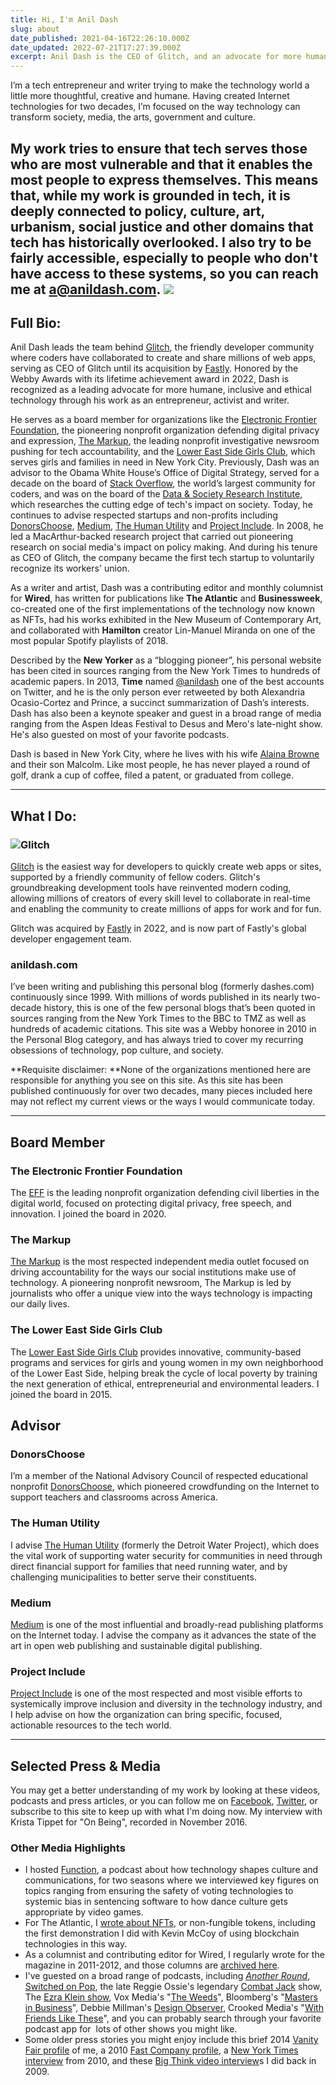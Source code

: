 ```yaml
---
title: Hi, I'm Anil Dash
slug: about
date_published: 2021-04-16T22:26:10.000Z
date_updated: 2022-07-21T17:27:39.000Z
excerpt: Anil Dash is the CEO of Glitch, and an advocate for more humane, inclusive and ethical technology.
---
```


I’m a tech entrepreneur and writer trying to make the technology world a little more thoughtful, creative and humane. Having created Internet technologies for two decades, I’m focused on the way technology can transform society, media, the arts, government and culture.

My work tries to ensure that tech serves those who are most vulnerable and that it enables the most people to express themselves. This means that, while my work is grounded in tech, it is deeply connected to policy, culture, art, urbanism, social justice and other domains that tech has historically overlooked. I also try to be fairly accessible, especially to people who don't have access to these systems, so you can reach me at [a@anildash.com](mailto:a@anildash.com).
![](__GHOST_URL__/content/images/2022/07/IMG_4770.jpeg)
---

## Full Bio:

Anil Dash leads the team behind [Glitch](https://glitch.com/), the friendly developer community where coders have collaborated to create and share millions of web apps, serving as CEO of Glitch until its acquisition by [Fastly](https://fastly.com/). Honored by the Webby Awards with its lifetime achievement award in 2022, Dash is recognized as a leading advocate for more humane, inclusive and ethical technology through his work as an entrepreneur, activist and writer.

He serves as a board member for organizations like the [Electronic Frontier Foundation](https://eff.org/), the pioneering nonprofit organization defending digital privacy and expression, [The Markup](https://themarkup.org/), the leading nonprofit investigative newsroom pushing for tech accountability, and the [Lower East Side Girls Club](https://girlsclub.org/), which serves girls and families in need in New York City. Previously, Dash was an advisor to the Obama White House’s Office of Digital Strategy, served for a decade on the board of [Stack Overflow](https://stackoverflow.com/), the world’s largest community for coders, and was on the board of the [Data & Society Research Institute](https://datasociety.net/), which researches the cutting edge of tech's impact on society. Today, he continues to advise respected startups and non-profits including [DonorsChoose](https://donorschoose.org/), [Medium](https://medium.com/), [The Human Utility](https://humanutility.org/) and [Project Include](https://projectinclude.org/). In 2008, he led a MacArthur-backed research project that carried out pioneering research on social media's impact on policy making. And during his tenure as CEO of Glitch, the company became the first tech startup to voluntarily recognize its workers' union.

As a writer and artist, Dash was a contributing editor and monthly columnist for **Wired**, has written for publications like **The Atlantic** and **Businessweek**, co-created one of the first implementations of the technology now known as NFTs, had his works exhibited in the New Museum of Contemporary Art, and collaborated with **Hamilton** creator Lin-Manuel Miranda on one of the most popular Spotify playlists of 2018.

Described by the **New Yorker** as a “blogging pioneer”, his personal website has been cited in sources ranging from the New York Times to hundreds of academic papers. In 2013, **Time** named [@anildash](https://twitter.com/anildash) one of the best accounts on Twitter, and he is the only person ever retweeted by both Alexandria Ocasio-Cortez and Prince, a succinct summarization of Dash’s interests. Dash has also been a keynote speaker and guest in a broad range of media ranging from the Aspen Ideas Festival to Desus and Mero's late-night show. He's also guested on most of your favorite podcasts.

Dash is based in New York City, where he lives with his wife [Alaina Browne](https://twitter.com/alainabrowne) and their son Malcolm. Like most people, he has never played a round of golf, drank a cup of coffee, filed a patent, or graduated from college.

---

## What I Do:

### ![Glitch](__GHOST_URL__/content/images/2021/08/glitch-2020.png)

[Glitch](https://glitch.com/) is the easiest way for developers to quickly create web apps or sites, supported by a friendly community of fellow coders. Glitch's groundbreaking development tools have reinvented modern coding, allowing millions of creators of every skill level to collaborate in real-time and enabling the community to create millions of apps for work and for fun.

Glitch was acquired by [Fastly](https://fastly.com/) in 2022, and is now part of Fastly's global developer engagement team.

### anildash.com

I’ve been writing and publishing this personal blog (formerly dashes.com) continuously since 1999. With millions of words published in its nearly two-decade history, this is one of the few personal blogs that’s been quoted in sources ranging from the New York Times to the BBC to TMZ as well as hundreds of academic citations. This site was a Webby honoree in 2010 in the Personal Blog category, and has always tried to cover my recurring obsessions of technology, pop culture, and society.

**Requisite disclaimer: **None of the organizations mentioned here are responsible for anything you see on this site. As this site has been published continuously for over two decades, many pieces included here may not reflect my current views or the ways I would communicate today.

---

## Board Member

### The Electronic Frontier Foundation

The [EFF](https://eff.org/) is the leading nonprofit organization defending civil liberties in the digital world, focused on protecting digital privacy, free speech, and innovation. I joined the board in 2020.

### The Markup

[The Markup](https://themarkup.org/) is the most respected independent media outlet focused on driving accountability for the ways our social institutions make use of technology. A pioneering nonprofit newsroom, The Markup is led by journalists who offer a unique view into the ways technology is impacting our daily lives.

### The Lower East Side Girls Club

The [Lower East Side Girls Club](https://girlsclub.org/) provides innovative, community-based programs and services for girls and young women in my own neighborhood of the Lower East Side, helping break the cycle of local poverty by training the next generation of ethical, entrepreneurial and environmental leaders. I joined the board in 2015.

## Advisor

### DonorsChoose

I’m a member of the National Advisory Council of respected educational nonprofit [DonorsChoose](https://donorschoose.org/), which pioneered crowdfunding on the Internet to support teachers and classrooms across America.

### The Human Utility

I advise [The Human Utility](https://humanutility.org) (formerly the Detroit Water Project), which does the vital work of supporting water security for communities in need through direct financial support for families that need running water, and by challenging municipalities to better serve their constituents.

### Medium

[Medium](https://medium.com/) is one of the most influential and broadly-read publishing platforms on the Internet today. I advise the company as it advances the state of the art in open web publishing and sustainable digital publishing.

### Project Include

[Project Include](https://projectinclude.org/) is one of the most respected and most visible efforts to systemically improve inclusion and diversity in the technology industry, and I help advise on how the organization can bring specific, focused, actionable resources to the tech world.

---

## Selected Press & Media

You may get a better understanding of my work by looking at these videos, podcasts and press articles, or you can follow me on [Facebook](https://facebook.com/anildash), [Twitter](https://twitter.com/anildash), or subscribe to this site to keep up with what I'm doing now.
My interview with Krista Tippet for "On Being", recorded in November 2016.
### Other Media Highlights

- I hosted [Function](https://blog.glitch.com/podcasts/function), a podcast about how technology shapes culture and communications, for two seasons where we interviewed key figures on topics ranging from ensuring the safety of voting technologies to systemic bias in sentencing software to how dance culture gets appropriate by video games.
- For The Atlantic, I [wrote about NFTs](https://www.theatlantic.com/ideas/archive/2021/04/nfts-werent-supposed-end-like/618488/), or non-fungible tokens, including the first demonstration I did with Kevin McCoy of using blockchain technologies in this way.
- As a columnist and contributing editor for Wired, I regularly wrote for the magazine in 2011-2012, and those columns are [archived here](https://www.wired.com/author/anil-dash/).
- I've guested on a broad range of podcasts, including *[Another Round](https://www.buzzfeednews.com/article/anotherround/another-round-episode-39-the-betrayer-of-the-patriarchy)*, [Switched on Pop](https://switchedonpop.com/episodes/why-u-love-2-listen-2-prince-with-anil-dash), the late Reggie Ossie's legendary [Combat Jack](https://soundcloud.com/thecombatjackshow/the-anil-dash-episode) show, The [Ezra Klein show](https://www.youtube.com/watch?v=-lupS5SkSk0), Vox Media's "[The Weeds](https://www.stitcher.com/show/voxs-the-weeds/episode/the-internet-we-lost-65143313)", Bloomberg's "[Masters in Business](https://www.bloomberg.com/opinion/articles/2018-01-02/-making-the-tech-world-more-humane-and-ethical)", Debbie Millman's [Design Observer](https://designobserver.com/feature/anil-dash/39499), Crooked Media's "[With Friends Like These](https://crooked.com/podcast/surprised-you-called-me-a-feminist/)", and you can probably search through your favorite podcast app for  lots of other shows you might like.
- Some older press stories you might enjoy include this brief 2014 [Vanity Fair profile](https://www.vanityfair.com/news/daily-news/2014/11/twitter-anil-dash) of me, a 2010 [Fast Company profile](https://www.fastcompany.com/1514472/how-anil-dash-applies-lessons-web-20-government), a [New York Times interview](http://bits.blogs.nytimes.com/2010/01/13/one-to-one-anil-dash-of-expert-labs-and-six-apart/) from 2010, and these [Big Think video interview](https://bigthink.com/u/anildash)s I did back in 2009.
